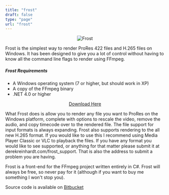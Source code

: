 ```yaml
---
title: "frost"
draft: false
type: "page"
url: "frost"
---
```


<center><img src="/images/frost.png" alt="Frost"></center>

Frost is the simplest way to render ProRes 422 files and H.265 files on Windows. It has been designed to give you a lot of control without having to know all the command line flags to render using FFmpeg.

##### Frost Requirements
* A Windows operating system (7 or higher, but should work in XP)
* A copy of the FFmpeg binary
* .NET 4.0 or higher

<center><a href="https://bitbucket.org/MylarShoe/frost/downloads/Frost_1.4.zip">Download Here</a></center>

What Frost does is allow you to render any file you want to ProRes on the Windows platform, complete with options to rescale the video, remove the audio, and copy timecode over to the rendered file. The file support for input formats is always expanding. Frost also supports rendering to the all new H.265 format. If you would like to use this I recommend using Media Player Classic or VLC to playback the files. If you have any format you would like to see supported, or anything for that matter please submit it at derekreinhardt.com/frost_support. That is also the address to submit a problem you are having.

Frost is a front-end for the FFmpeg project written entirely in C#. Frost will always be free, so never pay for it (although if you want to buy me something I won't stop you).

Source code is available on [Bitbucket](https://bitbucket.org/MylarShoe/frost)
